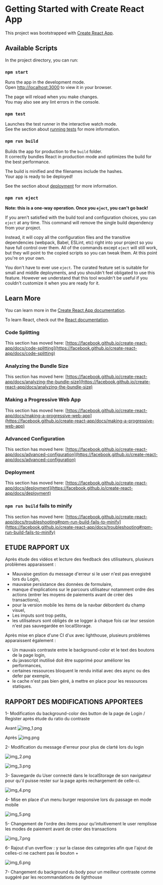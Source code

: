 # Getting Started with Create React App

This project was bootstrapped with [Create React App](https://github.com/facebook/create-react-app).

## Available Scripts

In the project directory, you can run:

### `npm start`

Runs the app in the development mode.\
Open [http://localhost:3000](http://localhost:3000) to view it in your browser.

The page will reload when you make changes.\
You may also see any lint errors in the console.

### `npm test`

Launches the test runner in the interactive watch mode.\
See the section about [running tests](https://facebook.github.io/create-react-app/docs/running-tests) for more information.

### `npm run build`

Builds the app for production to the `build` folder.\
It correctly bundles React in production mode and optimizes the build for the best performance.

The build is minified and the filenames include the hashes.\
Your app is ready to be deployed!

See the section about [deployment](https://facebook.github.io/create-react-app/docs/deployment) for more information.

### `npm run eject`

**Note: this is a one-way operation. Once you `eject`, you can't go back!**

If you aren't satisfied with the build tool and configuration choices, you can `eject` at any time. This command will remove the single build dependency from your project.

Instead, it will copy all the configuration files and the transitive dependencies (webpack, Babel, ESLint, etc) right into your project so you have full control over them. All of the commands except `eject` will still work, but they will point to the copied scripts so you can tweak them. At this point you're on your own.

You don't have to ever use `eject`. The curated feature set is suitable for small and middle deployments, and you shouldn't feel obligated to use this feature. However we understand that this tool wouldn't be useful if you couldn't customize it when you are ready for it.

## Learn More

You can learn more in the [Create React App documentation](https://facebook.github.io/create-react-app/docs/getting-started).

To learn React, check out the [React documentation](https://reactjs.org/).

### Code Splitting

This section has moved here: [https://facebook.github.io/create-react-app/docs/code-splitting](https://facebook.github.io/create-react-app/docs/code-splitting)

### Analyzing the Bundle Size

This section has moved here: [https://facebook.github.io/create-react-app/docs/analyzing-the-bundle-size](https://facebook.github.io/create-react-app/docs/analyzing-the-bundle-size)

### Making a Progressive Web App

This section has moved here: [https://facebook.github.io/create-react-app/docs/making-a-progressive-web-app](https://facebook.github.io/create-react-app/docs/making-a-progressive-web-app)

### Advanced Configuration

This section has moved here: [https://facebook.github.io/create-react-app/docs/advanced-configuration](https://facebook.github.io/create-react-app/docs/advanced-configuration)

### Deployment

This section has moved here: [https://facebook.github.io/create-react-app/docs/deployment](https://facebook.github.io/create-react-app/docs/deployment)

### `npm run build` fails to minify

This section has moved here: [https://facebook.github.io/create-react-app/docs/troubleshooting#npm-run-build-fails-to-minify](https://facebook.github.io/create-react-app/docs/troubleshooting#npm-run-build-fails-to-minify)

## ETUDE RAPPORT UX ##

Après étude des vidéos et lecture des feedback des utilisateurs, plusieurs problèmes apparaissent :

- Mauvaise gestion du message d'erreur si le user n'est pas enregistré lors du Login,
- mauvaise persistance des données de formulaire,
- manque d'explications sur le  parcours utilisateur notamment ordre des actions (entrer les moyens de paiements avant de créer des transactions),
- pour la version mobile les items de la navbar débordent du champ visuel,
- Les imputs sont trop petits,
- les utilisateurs sont obligés de se logger à chaque fois car leur session n'est pas sauvegardée en localStorage. 

Après mise en place d'une CI d'ux avec lighthouse, plusieurs problèmes apparaissent également :
- Un mauvais contraste entre le background-color et le text des boutons de la page login,
- du javascript inutilisé doit être supprimé pour améliorer les performances,
- certaines ressources bloquent le rendu initial avec des async ou des defer par exemple,
- le cache n'est pas bien géré, à mettre en place pour les ressources statiques. 


## RAPPORT DES MODIFICATIONS APPORTEES ##

1- Modification du background-color des button de la page de Login / Register après étude du ratio du contraste 

Avant 
![img_1.png](img_1.png)

Après
![img.png](img.png)

2- Modification du message d'erreur pour plus de clarté lors du login 

![img_2.png](img_2.png)

![img_3.png](img_3.png)

3- Sauvegarde du User connecté dans le localStorage de son navigateur pour qu'il puisse rester sur la page après rechargement de celle-ci.

![img_4.png](img_4.png)

4- Mise en place d'un menu burger responsive lors du passage en mode mobile 

![img_5.png](img_5.png)

5- Changement de l'ordre des items pour qu'intuitivement le user remplisse les modes de paiement avant de créer des transactions

![img_7.png](img_7.png)

6- Rajout d'un overflow : y sur la classe des categories afin que l'ajout de celles-ci ne cachent pas le bouton +

![img_6.png](img_6.png)

7- Changement du background du body pour un meilleur contraste comme suggéré par les recommandations de lighthouse


